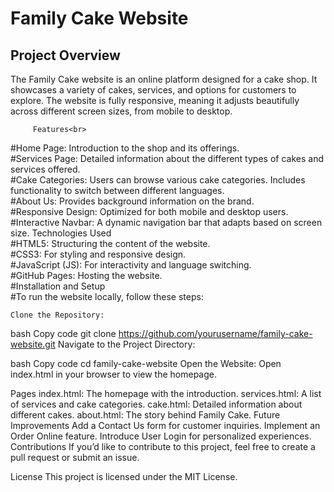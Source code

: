 <h1>Family Cake Website</h1>
<h2>Project Overview</h2>
The Family Cake website is an online platform designed for a cake shop. It showcases a variety of cakes, services, and options for customers to explore. The website is fully responsive, meaning it adjusts beautifully across different screen sizes, from mobile to desktop.

         Features<br>
#Home Page: Introduction to the shop and its offerings.<br>
#Services Page: Detailed information about the different types of cakes and services offered.<br>
#Cake Categories: Users can browse various cake categories. Includes functionality to switch between different languages.<br>
#About Us: Provides background information on the brand.<br>
#Responsive Design: Optimized for both mobile and desktop users.<br>
#Interactive Navbar: A dynamic navigation bar that adapts based on screen size.
Technologies Used<br>
#HTML5: Structuring the content of the website.<br>
#CSS3: For styling and responsive design.<br>
#JavaScript (JS): For interactivity and language switching.<br>
#GitHub Pages: Hosting the website.<br>
#Installation and Setup<br>
#To run the website locally, follow these steps:<br>

    Clone the Repository:

bash
Copy code
git clone https://github.com/yourusername/family-cake-website.git
Navigate to the Project Directory:

bash
Copy code
cd family-cake-website
Open the Website: Open index.html in your browser to view the homepage.

Pages
index.html: The homepage with the introduction.
services.html: A list of services and cake categories.
cake.html: Detailed information about different cakes.
about.html: The story behind Family Cake.
Future Improvements
Add a Contact Us form for customer inquiries.
Implement an Order Online feature.
Introduce User Login for personalized experiences.
Contributions
If you’d like to contribute to this project, feel free to create a pull request or submit an issue.

   License
This project is licensed under the MIT License.
